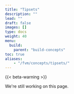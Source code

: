 ```yaml
---
title: "Tipsets"
description: ""
lead: ""
draft: false
images: []
type: docs
weight: 40
menu:
  build:
    parent: "build-concepts"
toc: true
aliases:
    - "/fvm/concepts/tipsets/"
---
```


{{< beta-warning >}}

We're still working on this page.
